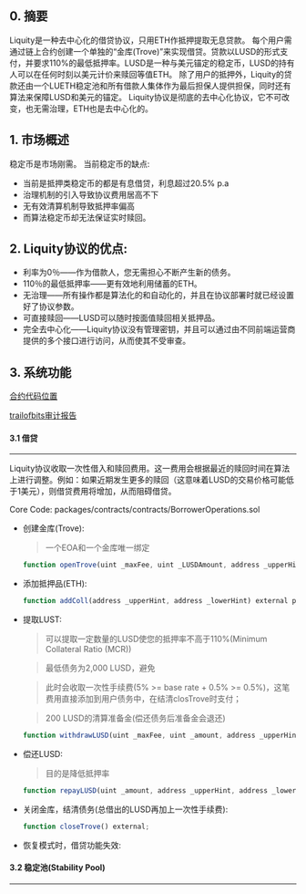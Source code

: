 ## 0. 摘要

  Liquity是一种去中心化的借贷协议，只用ETH作抵押提取无息贷款。
每个用户需通过链上合约创建一个单独的“金库(Trove)”来实现借贷。贷款以LUSD的形式支付，并要求110%的最低抵押率。LUSD是一种与美元锚定的稳定币，LUSD的持有人可以在任何时刻以美元计价来赎回等值ETH。
除了用户的抵押外，Liquity的贷款还由一个LUETH稳定池和所有借款人集体作为最后担保人提供担保，同时还有算法来保障LUSD和美元的锚定。
  Liquity协议是彻底的去中心化协议，它不可改变，也无需治理，ETH也是去中心化的。
  
## 1. 市场概述

稳定币是市场刚需。
当前稳定币的缺点:
- 当前是抵押类稳定币的都是有息借贷，利息超过20.5% p.a
- 治理机制的引入导致协议费用居高不下
- 无有效清算机制导致抵押率偏高
- 而算法稳定币却无法保证实时赎回。

## 2. Liquity协议的优点:

- 利率为0％——作为借款人，您无需担心不断产生新的债务。
- 110％的最低抵押率——更有效地利用储蓄的ETH。
- 无治理——所有操作都是算法化的和自动化的，并且在协议部署时就已经设置好了协议参数。
- 可直接赎回——LUSD可以随时按面值赎回相关抵押品。
- 完全去中心化——Liquity协议没有管理密钥，并且可以通过由不同前端运营商提供的多个接口进行访问，从而使其不受审查。

## 3. 系统功能
[合约代码位置](https://github.com/liquity/dev/tree/main/packages/contracts)

[trailofbits审计报告](https://github.com/trailofbits/publications/blob/master/reviews/Liquity.pdf)
<!-- ![img](pics/trailofbits_audit.png) -->

#### 3.1 借贷
----
Liquity协议收取一次性借入和赎回费用。这一费用会根据最近的赎回时间在算法上进行调整。例如：如果近期发生更多的赎回（这意味着LUSD的交易价格可能低于1美元），则借贷费用将增加，从而阻碍借贷。

Core Code: packages/contracts/contracts/BorrowerOperations.sol
- 创建金库(Trove):
    >一个EOA和一个金库唯一绑定
    ```ts
    function openTrove(uint _maxFee, uint _LUSDAmount, address _upperHint, address _lowerHint) external payable;
    ```
- 添加抵押品(ETH):
    ```ts
    function addColl(address _upperHint, address _lowerHint) external payable;
    ```
- 提取LUST: 
    >可以提取一定数量的LUSD使您的抵押率不高于110%(Minimum Collateral Ratio (MCR))

    >最低债务为2,000 LUSD，避免

    >此时会收取一次性手续费(5% >= base rate + 0.5% >= 0.5%)，这笔费用直接添加到用户债务中，在结清closTrove时支付；
    
    >200 LUSD的清算准备金(偿还债务后准备金会退还)

    ```ts
    function withdrawLUSD(uint _maxFee, uint _amount, address _upperHint, address _lowerHint) external;
    ``` 
- 偿还LUSD:
    >目的是降低抵押率
    ```ts
    function repayLUSD(uint _amount, address _upperHint, address _lowerHint) external; 
    ``` 
- 关闭金库，结清债务(总借出的LUSD再加上一次性手续费):  
    ```ts
    function closeTrove() external; 
    ``` 
- 恢复模式时，借贷功能失效:


#### 3.2 稳定池(Stability Pool)
----


